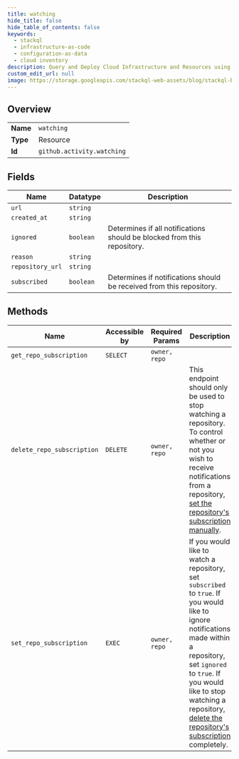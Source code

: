 ```yaml
---
title: watching
hide_title: false
hide_table_of_contents: false
keywords:
  - stackql
  - infrastructure-as-code
  - configuration-as-data
  - cloud inventory
description: Query and Deploy Cloud Infrastructure and Resources using SQL
custom_edit_url: null
image: https://storage.googleapis.com/stackql-web-assets/blog/stackql-blog-post-featured-image.png
---
```

  
    

## Overview
<table><tbody>
<tr><td><b>Name</b></td><td><code>watching</code></td></tr>
<tr><td><b>Type</b></td><td>Resource</td></tr>
<tr><td><b>Id</b></td><td><code>github.activity.watching</code></td></tr>
</tbody></table>

## Fields
| Name | Datatype | Description |
| ---- | -------- | ----------- |
| `url` | `string` |  |
| `created_at` | `string` |  |
| `ignored` | `boolean` | Determines if all notifications should be blocked from this repository. |
| `reason` | `string` |  |
| `repository_url` | `string` |  |
| `subscribed` | `boolean` | Determines if notifications should be received from this repository. |
## Methods
| Name | Accessible by | Required Params | Description |
| ---- | ------------- | --------------- | ----------- |
| `get_repo_subscription` | `SELECT` | `owner, repo` |  |
| `delete_repo_subscription` | `DELETE` | `owner, repo` | This endpoint should only be used to stop watching a repository. To control whether or not you wish to receive notifications from a repository, [set the repository's subscription manually](https://docs.github.com/rest/reference/activity#set-a-repository-subscription). |
| `set_repo_subscription` | `EXEC` | `owner, repo` | If you would like to watch a repository, set `subscribed` to `true`. If you would like to ignore notifications made within a repository, set `ignored` to `true`. If you would like to stop watching a repository, [delete the repository's subscription](https://docs.github.com/rest/reference/activity#delete-a-repository-subscription) completely. |
